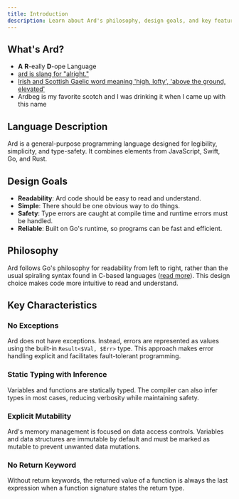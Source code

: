 ```yaml
---
title: Introduction
description: Learn about Ard's philosophy, design goals, and key features.
---
```


## What's Ard?

- **A** **R**-eally **D**-ope Language
- [ard is slang for "alright."](https://www.dictionary.com/e/slang/ard/)
- [Irish and Scottish Gaelic word meaning 'high, lofty', 'above the ground, elevated'](https://www.oxfordreference.com/display/10.1093/oi/authority.20110803095422661)
- Ardbeg is my favorite scotch and I was drinking it when I came up with this name

## Language Description

Ard is a general-purpose programming language designed for legibility, simplicity, and type-safety.
It combines elements from JavaScript, Swift, Go, and Rust.

## Design Goals

- **Readability**: Ard code should be easy to read and understand.
- **Simple**: There should be one obvious way to do things.
- **Safety**: Type errors are caught at compile time and runtime errors must be handled.
- **Reliable**: Built on Go's runtime, so programs can be fast and efficient.

## Philosophy

Ard follows Go's philosophy for readability from left to right, rather than the usual spiraling syntax found in C-based languages ([read more](https://c-faq.com/decl/spiral.anderson.html)). This design choice makes code more intuitive to read and understand.

## Key Characteristics

### No Exceptions
Ard does not have exceptions. Instead, errors are represented as values using the built-in `Result<$Val, $Err>` type.
This approach makes error handling explicit and facilitates fault-tolerant programming.

### Static Typing with Inference
Variables and functions are statically typed. The compiler can also infer types in most cases, reducing verbosity while maintaining safety.

### Explicit Mutability
Ard's memory management is focused on data access controls. Variables and data structures are immutable by default and must be marked as mutable to prevent unwanted data mutations.

### No Return Keyword
Without return keywords, the returned value of a function is always the last expression when a function signature states the return type.
